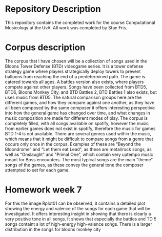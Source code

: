 # Repository Description
This repository contains the completed work for the course Computational Musicology at the UvA. All work was completed by Stan Fris.
# Corpus description
The corpus that I have chosen will be a collection of songs used in the Bloons Tower Defense (BTD) videogame series. It is a tower defense strategy game where players strategically deploy towers to prevent balloons from reaching the end of a predetermined path. The game is catered towards all ages. A battles version also exists, where players compete against other players.  Songs have been collected from BTD5, BTD6, Bloons Monkey City, and BTD Battles 2, BTD Battles 1 also exists, but uses music from BTD5. The natural comparison groups here are the different games, and how they compare against one another, as they have all been composed by the same composer it offers interesting perspective into how the general game has changed over time, and what changes in music composition are made for different modes of play. The corpus is completely filled, with all songs available on spotify, however the music from earlier games does not exist in spotify, therefore the music for games BTD 1-4 is not available. There are several genres used within the music, which means that it might be difficult to compare songs from a genre that occurs only once in the corpus. Examples of these are "Beyond the Bloondrome" and "Let them eat Lead", as these are metal/rock songs, as well as "Onslaught" and "Primal One", which contain very uptempo music meant for Boss encounters. The most typical songs are the main "theme" songs of the games, as these convey the general tone the composer attempted to set for each game. 
# Homework week 7
For this the image Rplot01 can be observed, it contains a detailed plot showing the energy and valence of the songs for each game that will be investigated. It offers interesting insight in showing that there is clearly a very positive tone in all songs. It shows that especially the battles and TD 5 songs containt a lot of high-energy high-valence songs. There is a larger distribution in the songs for bloons monkey city
